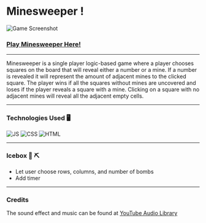 # **Minesweeper** !

![Game Screenshot](https://i.imgur.com/i5MtOxw.png)

### **[Play Minesweeper Here!](https://haziq12.github.io/Minesweeper/)**

***
Minesweeper is a single player logic-based game where a player chooses squares on the board that will reveal either a number or a mine. If a number is revealed it will represent the amount of adjacent mines to the clicked square. The player wins if all the squares without mines are uncovered and loses if the player reveals a square with a mine. Clicking on a square with no adjacent mines will reveal all the adjacent empty cells. 
***
### Technologies Used 🖥️
  ![JS](https://img.shields.io/badge/JavaScript-F7DF1E?style=for-the-badge&logo=javascript&logoColor=black)
  ![CSS](https://img.shields.io/badge/CSS-239120?&style=for-the-badge&logo=css3&logoColor=white)
  ![HTML](https://img.shields.io/badge/HTML-239120?style=for-the-badge&logo=html5&logoColor=white)
***
### Icebox 🧊 ⛏️
- Let user choose rows, columns, and number of bombs
- Add timer
***
### Credits

The sound effect and music can be found at [YouTube Audio Library](https://www.youtube.com/audiolibrary?feature=blog)
